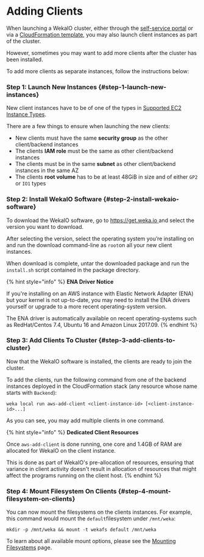 # Adding Clients

When launching a WekaIO cluster, either through the [self-service portal](self-service-portal.md) or via a [CloudFormation template](cloudformation-template-generator.md), you may also launch client instances as part of the cluster.

However, sometimes you may want to add more clients after the cluster has been installed.

To add more clients as separate instances, follow the instructions below:

### Step 1: Launch New Instances {#step-1-launch-new-instances}

New client instances have to be of one of the types in [Supported EC2 Instance Types](supported-ec2-instance-types.md).

There are a few things to ensure when launching the new clients:

* New clients must have the same **security group** as the other client/backend instances
* The clients **IAM role** must be the same as other client/backend instances
* The clients must be in the same **subnet** as other client/backend instances in the same AZ
* The clients **root volume** has to be at least 48GiB in size and of either `GP2` or `IO1` types

### Step 2: Install WekaIO Software {#step-2-install-wekaio-software}

To download the WekaIO software, go to [https://get.weka.io ](https://get.weka.io/) and select the version you want to download.

After selecting the version, select the operating system you’re installing on and run the download command-line as `root`on all your new client instances.

When download is complete, untar the downloaded package and run the `install.sh` script contained in the package directory.

{% hint style="info" %}
**ENA Driver Notice**

If you're installing on an AWS instance with Elastic Network Adapter \(ENA\) but your kernel is not up-to-date, you may need to install the ENA drivers yourself or upgrade to a more recent operating-system version.

The ENA driver is automatically available on recent operating-systems such as RedHat/Centos 7.4, Ubuntu 16 and Amazon Linux 2017.09.
{% endhint %}

### Step 3: Add Clients To Cluster {#step-3-add-clients-to-cluster}

Now that the WekaIO software is installed, the clients are ready to join the cluster.

To add the clients, run the following command from one of the backend instances deployed in the CloudFormation stack \(any resource whose name starts with `Backend`\):

```text
weka local run aws-add-client <client-instance-id> [<client-instance-id>...]
```

As you can see, you may add multiple clients in one command.

{% hint style="info" %}
**Dedicated Client Resources**

Once `aws-add-client` is done running, one core and 1.4GB of RAM are allocated for WekaIO on the client instance.

This is done as part of WekaIO's pre-allocation of resources, ensuring that variance in client activity doesn't result in allocation of resources that might affect the programs running on the client host.
{% endhint %}

### Step 4: Mount Filesystem On Clients {#step-4-mount-filesystem-on-clients}

You can now mount the filesystems on the clients instances. For example, this command would mount the `default`filesystem under `/mnt/weka`:

```text
mkdir -p /mnt/weka && mount -t wekafs default /mnt/weka
```

To learn about all available mount options, please see the [Mounting Filesystems](../../fs/mounting-filesystems.md) page.

